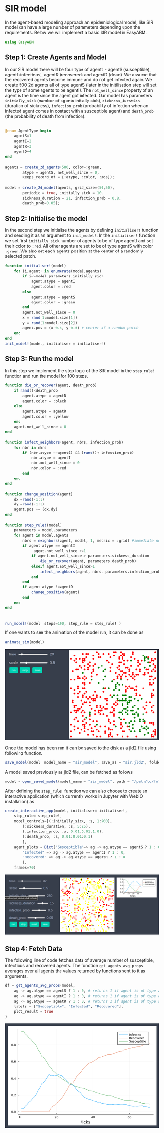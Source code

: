 
# SIR model

In the agent-based modeling approach an epidemiological model, like SIR model can have a large number of parameters depending upon the requirements. Below we will implement a basic SIR model in EasyABM.

```julia
using EasyABM
```

## Step 1: Create Agents and Model

In our SIR model there will be four type of agents - agentS (susceptible), agentI (infectious), agentR (recovered) and agentD (dead). We assume that the recovered agents become immune and do not get infected again. We create 500 2d agents all of type agentS (later in the initilisation step will set the type of some agents to be agentI). The `not_well_since` property of an agent is the time since the agent got infected. Our model has parameters `initially_sick` (number of agents initially sick), `sickness_duration` (duration of sickness), `infection_prob` (probability of infection when an infected agent comes in contact with a susceptible agent) and `death_prob` (the probability of death from infection). 

```julia

@enum AgentType begin
    agentS=1
    agentI=2
    agentR=3
    agentD=4
end

agents = create_2d_agents(500, color=:green, 
        atype = agentS, not_well_since = 0, 
        keeps_record_of = [:atype, :color, :pos]);

model = create_2d_model(agents, grid_size=(50,50), 
        periodic = true, initially_sick = 10, 
        sickness_duration = 21, infection_prob = 0.8, 
        death_prob=0.05);
```

## Step 2: Initialise the model

In the second step we initialise the agents by defining `initialiser!` function and sending it as an argument to `init_model!`. In the `initialiser!` function we set first `initially_sick` number of agents to be of type agentI and set their color to `:red`. All other agents are set to be of type agentS with color `:green`. We also set each agents position at the center of a randomly selected patch.  


```julia
function initialiser!(model)
    for (i,agent) in enumerate(model.agents)
        if i<=model.parameters.initially_sick
            agent.atype = agentI
            agent.color = :red
        else 
            agent.atype = agentS
            agent.color = :green
        end
        agent.not_well_since = 0 
        x = rand(1:model.size[1])
        y = rand(1:model.size[2])
        agent.pos = (x-0.5, y-0.5) # center of a random patch
    end
end
init_model!(model, initialiser = initialiser!)
```

## Step 3: Run the model

In this step we implement the step logic of the SIR model in the `step_rule!` function and run the model for 100 steps. 



```julia
function die_or_recover(agent, death_prob)
    if rand()<death_prob
        agent.atype = agentD
        agent.color = :black
    else
        agent.atype = agentR
        agent.color = :yellow
    end
    agent.not_well_since = 0 
end

function infect_neighbors(agent, nbrs, infection_prob)
    for nbr in nbrs
        if (nbr.atype ==agentS) && (rand()< infection_prob)
            nbr.atype = agentI
            nbr.not_well_since = 0
            nbr.color = :red
        end
    end
end

function change_position(agent)
    dx =rand(-1:1)
    dy =rand(-1:1)
    agent.pos += (dx,dy)
end

function step_rule!(model)
    parameters = model.parameters
    for agent in model.agents
        nbrs = neighbors(agent, model, 1, metric = :grid) #immediate neighbors on grid
        if agent.atype == agentI
             agent.not_well_since +=1
            if agent.not_well_since > parameters.sickness_duration
                die_or_recover(agent, parameters.death_prob)
            elseif agent.not_well_since>1
                infect_neighbors(agent, nbrs, parameters.infection_prob)
            end   
        end
        if agent.atype !=agentD
            change_position(agent)
        end   
    end
end


run_model!(model, steps=100, step_rule = step_rule! )
```

If one wants to see the animation of the model run, it can be done as 

```julia
animate_sim(model)
```

![png](assets/SIR/SIRAnim1.png)


Once the model has been run it can be saved to the disk as a jld2 file using following function.

```julia
save_model(model, model_name = "sir_model", save_as = "sir.jld2", folder = "/path/to/folder/")
```

A model saved previously as jld2 file, can be fetched as follows 

```julia
model = open_saved_model(model_name = "sir_model", path = "/path/to/folder/sir.jld2")
```

After defining the `step_rule!` function we can also choose to create an interactive application (which currently works in Jupyter with WebIO installation) as 

```julia
create_interactive_app(model, initialiser= initialiser!,
    step_rule= step_rule!,
    model_controls=[(:initially_sick, :s, 1:500), 
        (:sickness_duration, :s, 5:25),
        (:infection_prob, :s, 0.01:0.01:1.0),
        (:death_prob, :s, 0.01:0.01:0.1)
        ],
    agent_plots = Dict("Susceptible"=> ag -> ag.atype == agentS ? 1 : 0, 
        "Infected" => ag -> ag.atype == agentI ? 1 : 0,
        "Recovered" => ag -> ag.atype == agentR ? 1 : 0
        ),
    frames=70)  
```

![png](assets/SIR/SIRIntApp.png)




## Step 4: Fetch Data 

The following line of code fetches data of average number of susceptible, infectious and recovered agents. 
The function `get_agents_avg_props` averages over all agents the values returned by functions sent to it as arguments. 

```julia
df = get_agents_avg_props(model, 
    ag -> ag.atype == agentS ? 1 : 0, # returns 1 if agent is of type agentS, else 0
    ag -> ag.atype == agentI ? 1 : 0, # returns 1 if agent is of type agentI, else 0
    ag -> ag.atype == agentR ? 1 : 0, # returns 1 if agent is of type agentR, else 0
    labels = ["Susceptible", "Infected", "Recovered"],
    plot_result = true
)
```

![png](assets/SIR/SIRPlot1.png)


    


